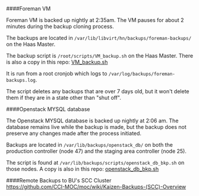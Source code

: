 ####Foreman VM

Foreman VM is backed up nightly at 2:35am.  The VM pauses for about 2 minutes during the backup cloning process.

The backups are located in `/var/lib/libvirt/hn/backups/foreman-backups/` on the Haas Master.

The backup script is `/root/scripts/VM_backup.sh` on the Haas Master.  There is also a copy in this repo:
[VM_backup.sh](https://github.com/CCI-MOC/moc/blob/master/scripts/VM_backup.sh)

It is run from a root cronjob which logs to `/var/log/backups/foreman-backups.log`.

The script deletes any backups that are over 7 days old, but it won't delete them if they are in a state other than "shut off".

####Openstack MYSQL database

The Openstack MYSQL database is backed up nightly at 2:06 am.  The database remains live while the backup is made, but the backup does not preserve any changes made after the process initiated.

Backups are located in `/var/lib/backups/openstack_db/` on both the production controller (node 47) and the staging area controller (node 25).

The script is found at `/var/lib/backups/scripts/openstack_db_bkp.sh` on those nodes.  A copy is also in this repo: 
[openstack_db_bkp.sh](https://github.com/CCI-MOC/moc/blob/master/scripts/openstack_db_bkp.sh)

####Remote Backups to BU's SCC Cluster   
https://github.com/CCI-MOC/moc/wiki/Kaizen-Backups-(SCC)-Overview